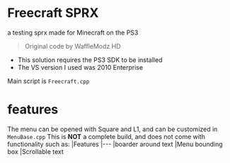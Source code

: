 # Freecraft SPRX
a testing sprx made for Minecraft on the PS3
> Original code by WaffleModz HD

- This solution requires the PS3 SDK to be installed
- The VS version I used was 2010 Enterprise

Main script is `Freecraft.cpp`

# features
The menu can be opened with Square and L1, and can be customized in `MenuBase.cpp`
This is **NOT** a complete build, and does not come with
functionality such as:
|Features
|---
|boarder around text
|Menu bounding box
|Scrollable text
